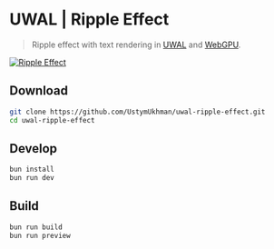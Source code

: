 # UWAL | Ripple Effect

> Ripple effect with text rendering in [UWAL](https://github.com/UstymUkhman/uwal) and [WebGPU](https://developer.mozilla.org/en-US/docs/Web/API/WebGPU_API).

[![Ripple Effect](https://img.youtube.com/vi/j07n96qDe20/0.jpg)](https://www.youtube.com/watch?v=j07n96qDe20)

## Download

```bash
git clone https://github.com/UstymUkhman/uwal-ripple-effect.git
cd uwal-ripple-effect
```

## Develop

```bash
bun install
bun run dev
```

## Build

```bash
bun run build
bun run preview
```
